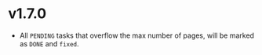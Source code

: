 # v1.7.0

- All `PENDING` tasks that overflow the max number of pages, will be marked as `DONE` and `fixed`.
